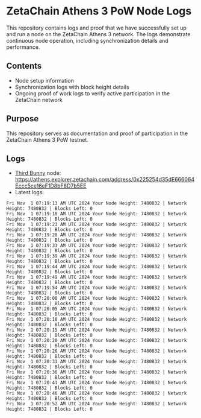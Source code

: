 # ZetaChain Athens 3 PoW Node Logs
This repository contains logs and proof that we have successfully set up and run a node on the ZetaChain Athens 3 network. The logs demonstrate continuous node operation, including synchronization details and performance.

## Contents
- Node setup information
- Synchronization logs with block height details
- Ongoing proof of work logs to verify active participation in the ZetaChain network

## Purpose
This repository serves as documentation and proof of participation in the ZetaChain Athens 3 PoW testnet.

## Logs

- [Third Bunny](https://thirdbunny.xyz/) node: https://athens.explorer.zetachain.com/address/0x225254d35dE666064Eccc5ce16eF1D8bF8D7b5EE
- Latest logs:
```
Fri Nov  1 07:19:13 AM UTC 2024 Your Node Height: 7480832 | Network Height: 7480832 | Blocks Left: 0
Fri Nov  1 07:19:18 AM UTC 2024 Your Node Height: 7480832 | Network Height: 7480832 | Blocks Left: 0
Fri Nov  1 07:19:23 AM UTC 2024 Your Node Height: 7480832 | Network Height: 7480832 | Blocks Left: 0
Fri Nov  1 07:19:28 AM UTC 2024 Your Node Height: 7480832 | Network Height: 7480832 | Blocks Left: 0
Fri Nov  1 07:19:33 AM UTC 2024 Your Node Height: 7480832 | Network Height: 7480832 | Blocks Left: 0
Fri Nov  1 07:19:39 AM UTC 2024 Your Node Height: 7480832 | Network Height: 7480832 | Blocks Left: 0
Fri Nov  1 07:19:44 AM UTC 2024 Your Node Height: 7480832 | Network Height: 7480832 | Blocks Left: 0
Fri Nov  1 07:19:49 AM UTC 2024 Your Node Height: 7480832 | Network Height: 7480832 | Blocks Left: 0
Fri Nov  1 07:19:54 AM UTC 2024 Your Node Height: 7480832 | Network Height: 7480832 | Blocks Left: 0
Fri Nov  1 07:20:00 AM UTC 2024 Your Node Height: 7480832 | Network Height: 7480832 | Blocks Left: 0
Fri Nov  1 07:20:05 AM UTC 2024 Your Node Height: 7480832 | Network Height: 7480832 | Blocks Left: 0
Fri Nov  1 07:20:10 AM UTC 2024 Your Node Height: 7480832 | Network Height: 7480832 | Blocks Left: 0
Fri Nov  1 07:20:15 AM UTC 2024 Your Node Height: 7480832 | Network Height: 7480832 | Blocks Left: 0
Fri Nov  1 07:20:20 AM UTC 2024 Your Node Height: 7480832 | Network Height: 7480832 | Blocks Left: 0
Fri Nov  1 07:20:26 AM UTC 2024 Your Node Height: 7480832 | Network Height: 7480832 | Blocks Left: 0
Fri Nov  1 07:20:31 AM UTC 2024 Your Node Height: 7480832 | Network Height: 7480832 | Blocks Left: 0
Fri Nov  1 07:20:36 AM UTC 2024 Your Node Height: 7480832 | Network Height: 7480832 | Blocks Left: 0
Fri Nov  1 07:20:41 AM UTC 2024 Your Node Height: 7480832 | Network Height: 7480832 | Blocks Left: 0
Fri Nov  1 07:20:46 AM UTC 2024 Your Node Height: 7480832 | Network Height: 7480832 | Blocks Left: 0
Fri Nov  1 07:20:52 AM UTC 2024 Your Node Height: 7480832 | Network Height: 7480832 | Blocks Left: 0
```
